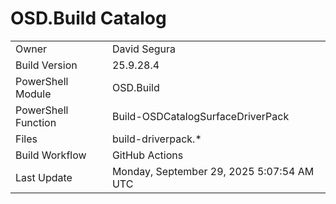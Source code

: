 ﻿# OSD.Build Catalog

| | |
|-|-|
| Owner | David Segura |
| Build Version | 25.9.28.4 |
| PowerShell Module | OSD.Build |
| PowerShell Function | Build-OSDCatalogSurfaceDriverPack |
| Files | build-driverpack.* |
| Build Workflow | GitHub Actions |
| Last Update | Monday, September 29, 2025 5:07:54 AM UTC |
